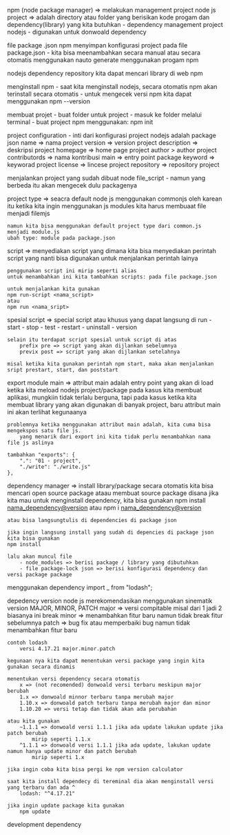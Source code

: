 npm (node package manager) => melakukan management project node js
    project => adalah directory atau folder yang berisikan kode progam dan dependency(library) yang kita butuhkan
    - dependency management project nodejs
    - digunakan untuk donwoald dependency

file package .json
    npm menyimpan konfigurasi project pada file package.json
    - kita bisa meenambahkan secara manual atau secara otomatis menggunakan nauto generate menggunakan progam npm

nodejs dependency repository
    kita dapat mencari library di web npm

menginstall npm
    - saat kita menginstall nodejs, secara otomatis npm akan terinstall secara otomatis
    - untuk mengecek versi npm kita dapat menggunakan npm --version

membuat projet
    - buat folder untuk project
    - masuk ke folder melalui terminal
    - buat project npm menggunakan: npm init

project configuration
    - inti dari konfigurasi project nodejs adalah package json
        name => nama project
        version => version project
        description  => deskripsi project
        homepage => home page project
        author > author project
        contributords => nama kontribusi
        main => entry point package
        keyword => keyworad project
        license => lincese project
        repository => repository project

menjalankan project yang sudah dibuat
    node file_script
    - namun yang berbeda itu akan mengecek dulu packagenya

project type => seacra default node js menggunakan commonjs
    oleh karean itu ketika kita ingin menggunakan js modules kita harus membuaat file menjadi filemjs

    namun kita bisa menggunakan default project type dari common.js menjadi module.js
    ubah type: module pada package.json

script => menyediakan script yang dimana kita bisa menyediakan perintah script 
    yang nanti bisa digunakan untuk menjalankan perintah lainya

    penggunakan script ini mirip seperti alias
    untuk menambahkan ini kita tambahkan scripts: pada file package.json

    untuk menjalankan kita gunakan
    npm run-script <nama_script>
    atau
    npm run <nama_sript>

spesial script => special script atau khusus yang dapat langsung di run
    - start
    - stop
    - test
    - restart
    - uninstall
    - version

    selain itu terdapat script spesial untuk script di atas
        prefix pre => script yang akan dijlankan sebelumnya
        previx post => script yang akan dijlankan setelahnya

    misal ketika kita gunakan perintah npm start, maka akan menjalankan sript prestart, start, dan poststart

export module
    main => attribut main adalah entry point yang akan di load ketika kita meload nodejs project/package
        pada kasus kita membuat aplikasi, mungkiin tidak terlalu berguna, tapi pada kasus ketika kita membuat library
        yang akan digunakan di banyak project, baru attribut main ini akan terlihat kegunaanya

    problemnya ketika menggunakan attribut main adalah, kita cuma bisa mengekspos satu file js.
        yang menarik dari export ini kita tidak perlu menambahkan nama file js aslinya

    tambahkan "exports": {
        ".": "01 - project",
        "./write": "./write.js"
    },

dependency manager => install library/package secara otomatis
    kita bisa mencari open source package ataau membuat source package disana jika kita mau
    untuk menginstall dependency, kita bisa gunakan
        npm install <nama_dependency@version>
        atau
        npm i <nama_dependency@version>

    atau bisa langsungtulis di dependencies di package json

    jika ingin langsung install yang sudah di depencies di package json kita bisa gunakan
    npm install

    lalu akan muncul file 
        - node_modules => berisi package / library yang dibutuhkan
        - file package-lock json => berisi konfigurasi dependency dan versi package package

menggunakan dependency
    import _ from "lodash";

depedency version
    node js merekomendasikan menggunakan sinematik version
    MAJOR, MINOR, PATCH
        major => versi compitable misal dari 1 jadi 2 biasanya ini break
        minor => menambahkan fitur baru namun tidak break fitur sebelumnya
        patch => bug fix atau memperbaiki bug namun tidak menambahkan fitur baru

    contoh lodash
        versi 4.17.21 major.minor.patch

    kegunaan nya kita dapat menentukan versi package yang ingin kita gunakan secara dinamis

    menentukan versi dependency secara otomatis
        x => (not recomended) donwoald versi terbaru meskipun major berubah 
        1.x => donwoald minnor terbaru tanpa merubah major
        1.10.x => donwoald patch terbaru tanpa merubah major dan minor
        1.10.20 => versi tetap dan tidak akan ada perubahan

    atau kita gunakan
        ~1.1.1 => donwoald versi 1.1.1 jika ada update lakukan update jika patch berubah
            mirip seperti 1.1.x
        ^1.1.1 => donwoald versi 1.1.1 jika ada update, lakukan update namun hanya update minor dan patch berubah
            mirip seperti 1.x

    jika ingin coba kita bisa pergi ke npm version calculator

    saat kita install dependecy di tereminal dia akan menginstall versi yang terbaru dan ada ^
        lodash: "^4.17.21"

    jika ingin update package kita gunakan 
        npm update

development dependency